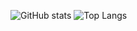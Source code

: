 ![GitHub stats](https://github-readme-stats-adecametres-projects.vercel.app/api?username=ADecametre&include_all_commits=true&show_icons=true&theme=dark&custom_title=GitHub+Stats&hide_rank=true&hide=stars,contribs)
![Top Langs](https://github-readme-stats-adecametres-projects.vercel.app/api/top-langs/?username=adecametre&langs_count=8&theme=dark&layout=compact&hide_title=true&card_width=330&size_weight=0.25&count_weight=0.75)
